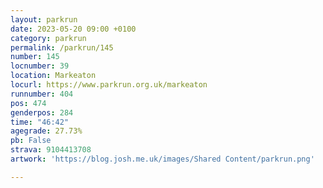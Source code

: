 ```yaml
---
layout: parkrun
date: 2023-05-20 09:00 +0100
category: parkrun
permalink: /parkrun/145
number: 145
locnumber: 39
location: Markeaton
locurl: https://www.parkrun.org.uk/markeaton
runnumber: 404
pos: 474
genderpos: 284
time: "46:42"
agegrade: 27.73%
pb: False
strava: 9104413708
artwork: 'https://blog.josh.me.uk/images/Shared Content/parkrun.png'

---
```

